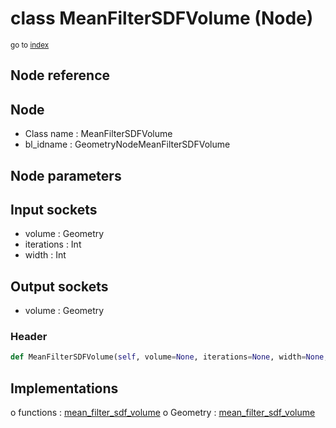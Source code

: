 # class MeanFilterSDFVolume (Node)

<sub>go to [index](/docs/index.md)</sub>

## Node reference

Node
----
 - Class name : MeanFilterSDFVolume
 - bl_idname : GeometryNodeMeanFilterSDFVolume

Node parameters
---------------

Input sockets
-------------
 - volume : Geometry
 - iterations : Int
 - width : Int

Output sockets
--------------
 - volume : Geometry

### Header

``` python
def MeanFilterSDFVolume(self, volume=None, iterations=None, width=None, node_label=None, node_color=None):
```

## Implementations

o functions : [mean_filter_sdf_volume](#mean_filter_sdf_volume)
o Geometry : [mean_filter_sdf_volume](#mean_filter_sdf_volume) 

